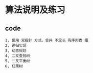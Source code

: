# 算法说明及练习
## code

    1, 使用 双指针 方式，合并 不定长 有序列表 组
    2, 递归实现
    3, 动态规划
    4, 二叉查找树
    5, 二叉平衡树
    6, 红黑树